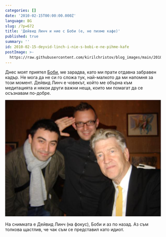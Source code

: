 ```yaml
---
categories: []
date: '2010-02-15T00:00:00.000Z'
language: BG
slug: /?p=672
title: 'Дейвид Линч и ние с Боби (е, не пихме кафе)'
published: true
summary: ''
id: 2010-02-15-deyvid-linch-i-nie-s-bobi-e-ne-pihme-kafe
postImage: >-
  https://raw.githubusercontent.com/kirilchristov/blog_images/main/2010/02/bobi-kiro-david-lynch.jpg
---
```


Днес моят приятел [Боби](http://ipodjunkiebg.blogspot.com/), ме зарадва, като ми прати отдавна забравен кадър. Не мога да не си го сложа тук, най-малкото да ми напомня за този момент. Дейвид Линч е човекът, който ме обърна към медитацията и някои други важни неща, които ми помагат да се осъзнавам по-добре. 

![bobi kiro david lynch](https://raw.githubusercontent.com/kirilchristov/blog_images/main/2010/02/bobi-kiro-david-lynch.jpg)

 На снимката е Дейвид Линч (на фокус), Боби и аз по назад. Аз съм толкова щастлив, че чак съм се представил като идиот.

